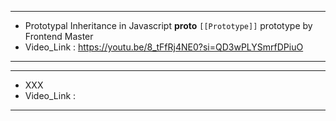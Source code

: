 
--------------------------------------------------------------------------
- Prototypal Inheritance in Javascript __proto__ `[[Prototype]]` prototype by Frontend Master
- Video_Link : https://youtu.be/8_tFfRj4NE0?si=QD3wPLYSmrfDPiuO



--------------------------------------------------------------------------

--------------------------------------------------------------------------
- XXX
- Video_Link : 

--------------------------------------------------------------------------